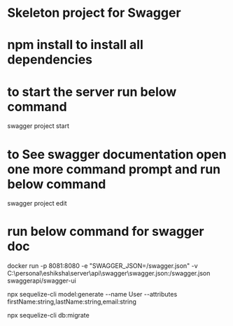 # Skeleton project for Swagger

#  npm install  to install all dependencies
# to start the server  run below command
swagger project start

# to See swagger documentation open one more command prompt and run below command
 swagger project edit
 # run below command for swagger doc
 docker run -p 8081:8080 -e "SWAGGER_JSON=/swagger.json" -v C:\personal\eshiksha\server\api\swagger\swagger.json:/swagger.json swaggerapi/swagger-ui


 npx sequelize-cli model:generate --name User --attributes firstName:string,lastName:string,email:string

 npx sequelize-cli db:migrate
 